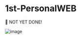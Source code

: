 # 1st-PersonalWEB

:red_circle: NOT YET DONE!

![image](https://user-images.githubusercontent.com/126236519/225182784-1b6e699a-005c-4f3e-9c16-65781f2718d1.png)
